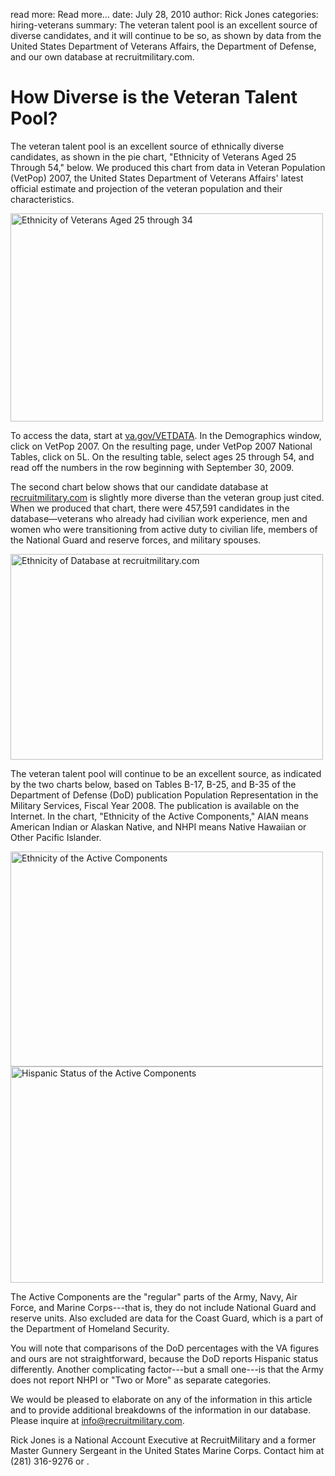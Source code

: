 read more: Read more&hellip;
date: July 28, 2010
author: Rick Jones
categories: hiring-veterans
summary: The veteran talent pool is an excellent source of diverse candidates, and it will continue to be so, as shown by data from the United States Department of Veterans Affairs, the Department of Defense, and our own database at recruitmilitary.com.

# How Diverse is the Veteran Talent Pool?

The veteran talent pool is an excellent source of ethnically diverse candidates, as shown in the pie chart, "Ethnicity of Veterans Aged 25 Through 54," below. We produced this chart from data in Veteran Population (VetPop) 2007, the United States Department of Veterans Affairs' latest official estimate and projection of the veteran population and their characteristics.

<img src="/attachments/veterans_ethnicity_graph.jpg" width="500" height="333" alt="Ethnicity of Veterans Aged 25 through 34" />

To access the data, start at <a href="http://www1.va.gov/VETDATA/" title="NATIONAL CENTER FOR VETERANS ANALYSIS AND STATISTICS Home" target="_blank">va.gov/VETDATA</a>. In the Demographics window, click on VetPop 2007. On the resulting page, under VetPop 2007 National Tables, click on 5L. On the resulting table, select ages 25 through 54, and read off the numbers in the row beginning with September 30, 2009.

The second chart below shows that our candidate database at <a href="http://recruitmilitary.com" title="RecruitMilitary.com" target="_blank">recruitmilitary.com</a> is slightly more diverse than the veteran group just cited. When we produced that chart, there were 457,591 candidates in the database—veterans who already had civilian work experience, men and women who were transitioning from active duty to civilian life, members of the National Guard and reserve forces, and military spouses.

<img src="/attachments/database_ethnicity_graph.jpg" width="500" height="329" alt="Ethnicity of Database at recruitmilitary.com" />

The veteran talent pool will continue to be an excellent source, as indicated by the two charts below, based on Tables B-17, B-25, and B-35 of the Department of Defense (DoD) publication Population Representation in the Military Services, Fiscal Year 2008. The publication is available on the Internet. In the chart, "Ethnicity of the Active Components," AIAN means American Indian or Alaskan Native, and NHPI means Native Hawaiian or Other Pacific Islander.

<img src="/attachments/ethnicity_of_the_active_components.jpg" width="500" height="344" alt="Ethnicity of the Active Components" />

<img src="/attachments/hispanic_status_of_the_active_components.jpg" width="500" height="346" alt="Hispanic Status of the Active Components" />

The Active Components are the "regular" parts of the Army, Navy, Air Force, and Marine Corps---that is, they do not include National Guard and reserve units. Also excluded are data for the Coast Guard, which is a part of the Department of Homeland Security. 

You will note that comparisons of the DoD percentages with the VA figures and ours are not straightforward, because the DoD reports Hispanic status differently. Another complicating factor---but a small one---is that the Army does not report NHPI or "Two or More" as separate categories.

We would be pleased to elaborate on any of the information in this article and to provide additional breakdowns of the information in our database. Please inquire at [info@recruitmilitary.com](mailto:info@recruitmilitary.com "Email info@recruitmilitary.com").

<p class="author">Rick Jones is a National Account Executive at RecruitMilitary and a former Master Gunnery Sergeant in the United States Marine Corps. Contact him at (281) 316-9276 or <script type="text/javascript">
//<![CDATA[
<!--
var x="function f(x){var i,o=\"\",l=x.length;for(i=l-1;i>=0;i--) {try{o+=x.c" +
"harAt(i);}catch(e){}}return o;}f(\")\\\"function f(x,y){var i,o=\\\"\\\\\\\""+
"\\\\,l=x.length;for(i=0;i<l;i++){if(i==60)y+=i;y%=127;o+=String.fromCharCod" +
"e(x.charCodeAt(i)^(y++));}return o;}f(\\\"\\\\XR]J-$,7j24.<,&%dor.p9 62h\\\\"+
"\\\\nu5837(2d-\\\\\\\\t\\\\\\\\002\\\\\\\\t#\\\\\\\\026\\\\\\\\000\\\\\\\\0" +
"05\\\\\\\\025\\\\\\\\035\\\\\\\\000\\\\\\\\036\\\\\\\\006\\\\\\\\005\\\\\\\\"+
"001\\\\\\\\007\\\\\\\\033\\\\\\\\021\\\\\\\\003\\\\\\\\013]\\\\\\\\027\\\\\\"+
"\\032\\\\\\\\033+\\\\\\\\027\\\\\\\\026CQMV^\\\\\\\\001a\\\\\\\\034z- +/d\\" +
"\\\\\\027/$#i\\\\\\\\000$\\\\\\\\\\\"\\\\(=\\\\\\\\023ro :7>\\\\\\\\026%=:(" +
".5)36\\\\\\\\014\\\\\\\\010\\\\\\\\026\\\\\\\\002\\\\\\\\026\\\\\\\\034H\\\\"+
"\\\\004\\\\\\\\007\\\\\\\\004VD\\\\\\\\rSLFKAI\\\"\\\\,60)\\\"(f};)lo,0(rts" +
"bus.o nruter};)i(tArahc.x=+o{)--i;0=>i;1-l=i(rof}}{)e(hctac};l=+l;x=+x{yrt{" +
")25=!)31/l(tAedoCrahc.x(elihw;lo=l,htgnel.x=lo,\\\"\\\"=o,i rav{)x(f noitcn" +
"uf\")"                                                                       ;
while(x=eval(x));
//-->
//]]>
</script>
.</p>

